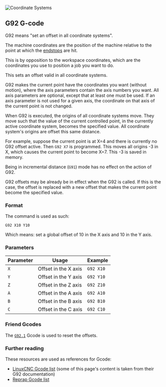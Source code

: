 
![Coordinate Systems](/images/external/https.infosys.beckhoff.com.content.1033.tf5200.coordinate.systems.images.png.306366603.web.png)

## G92 G-code

G92 means "set an offset in all coordinate systems".

The machine coordinates are the position of the machine relative to the point at which the [endstops](endstops.md) are hit.

This is by opposition to the workspace coordinates, which are the coordinates you use to position a job you want to do.

This sets an offset valid in all coordinate systems.

G92 makes the current point have the coordinates you want (without motion), where the axis parameters contain the axis numbers you want. All axis parameters are optional, except that at least one must be used. If an axis parameter is not used for a given axis, the coordinate on that axis of the current point is not changed.

When G92 is executed, the origins of all coordinate systems move. They move such that the value of the current controlled point, in the currently active coordinate system, becomes the specified value. All coordinate system's origins are offset this same distance.

For example, suppose the current point is at X=4 and there is currently no G92 offset active. Then `G92 X7` is programmed. This moves all origins -3 in X, which causes the current point to become X=7. This -3 is saved in memory.

Being in incremental distance (`G91`) mode has no effect on the action of G92.

G92 offsets may be already be in effect when the G92 is called. If this is the case, the offset is replaced with a new offset that makes the current point become the specified value.

### Format

The command is used as such: 

```
G92 X10 Y10
```

Which means: set a global offset of 10 in the X axis and 10 in the Y axis.

### Parameters

| Parameter | Usage               | Example  |
| --------- | ------------------- | -------- |
| `X`       | Offset in the X axis | `G92 X10` |
| `Y`       | Offset in the Y axis | `G92 Y10` |
| `Z`       | Offset in the Z axis | `G92 Z10` |
| `A`       | Offset in the A axis | `G92 A10` |
| `B`       | Offset in the B axis | `G92 B10` |
| `C`       | Offset in the C axis | `G92 C10` |

### Friend Gcodes

The [`G92.1`](g92-1.md) Gcode is used to reset the offsets.

### Further reading

These resources are used as references for Gcode: 
- [LinuxCNC Gcode list](http://linuxcnc.org/docs/html/gcode.html) (some of this page's content is taken from their G92 documentation)
- [Reprap Gcode list](http://reprap.org/wiki/G-code)
